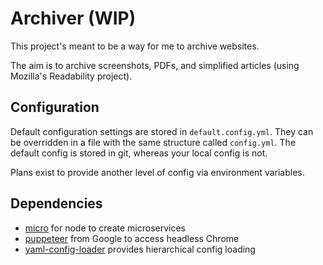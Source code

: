 # Archiver (WIP)

This project's meant to be a way for me to archive websites. 

The aim is to archive screenshots, PDFs, and simplified articles (using Mozilla's Readability project).

## Configuration

Default configuration settings are stored in `default.config.yml`. They can be overridden in a file with the same structure called `config.yml`. The default config is stored in git, whereas your local config is not.

Plans exist to provide another level of config via environment variables.

## Dependencies

- [micro](https://github.com/zeit/micro) for node to create microservices
- [puppeteer](https://github.com/GoogleChrome/puppeteer) from Google to access headless Chrome
- [yaml-config-loader](https://github.com/tizzo/yaml-config-loader) provides hierarchical config loading
